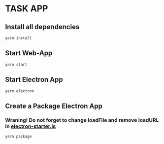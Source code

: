# TASK APP
## Install all dependencies 
```
yarn install
```
## Start Web-App
```
yarn start
```

## Start Electron App
```
yarn electron
```
## Create a Package Electron App
### Wraning! Do not forget to change loadFile and remove loadURL in [electron-starter.js](electron-starter.js#L51)
```
yarn package
```